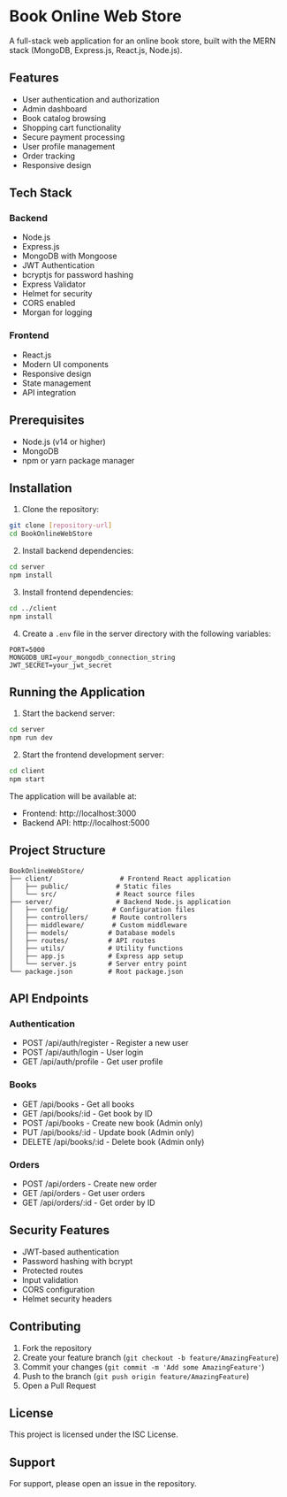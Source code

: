 # Book Online Web Store

A full-stack web application for an online book store, built with the MERN stack (MongoDB, Express.js, React.js, Node.js).

## Features

- User authentication and authorization
- Admin dashboard
- Book catalog browsing
- Shopping cart functionality
- Secure payment processing
- User profile management
- Order tracking
- Responsive design

## Tech Stack

### Backend
- Node.js
- Express.js
- MongoDB with Mongoose
- JWT Authentication
- bcryptjs for password hashing
- Express Validator
- Helmet for security
- CORS enabled
- Morgan for logging

### Frontend
- React.js
- Modern UI components
- Responsive design
- State management
- API integration

## Prerequisites

- Node.js (v14 or higher)
- MongoDB
- npm or yarn package manager

## Installation

1. Clone the repository:
```bash
git clone [repository-url]
cd BookOnlineWebStore
```

2. Install backend dependencies:
```bash
cd server
npm install
```

3. Install frontend dependencies:
```bash
cd ../client
npm install
```

4. Create a `.env` file in the server directory with the following variables:
```
PORT=5000
MONGODB_URI=your_mongodb_connection_string
JWT_SECRET=your_jwt_secret
```

## Running the Application

1. Start the backend server:
```bash
cd server
npm run dev
```

2. Start the frontend development server:
```bash
cd client
npm start
```

The application will be available at:
- Frontend: http://localhost:3000
- Backend API: http://localhost:5000

## Project Structure

```
BookOnlineWebStore/
├── client/                 # Frontend React application
│   ├── public/            # Static files
│   └── src/               # React source files
├── server/                # Backend Node.js application
│   ├── config/           # Configuration files
│   ├── controllers/      # Route controllers
│   ├── middleware/       # Custom middleware
│   ├── models/          # Database models
│   ├── routes/          # API routes
│   ├── utils/           # Utility functions
│   ├── app.js           # Express app setup
│   └── server.js        # Server entry point
└── package.json         # Root package.json
```

## API Endpoints

### Authentication
- POST /api/auth/register - Register a new user
- POST /api/auth/login - User login
- GET /api/auth/profile - Get user profile

### Books
- GET /api/books - Get all books
- GET /api/books/:id - Get book by ID
- POST /api/books - Create new book (Admin only)
- PUT /api/books/:id - Update book (Admin only)
- DELETE /api/books/:id - Delete book (Admin only)

### Orders
- POST /api/orders - Create new order
- GET /api/orders - Get user orders
- GET /api/orders/:id - Get order by ID

## Security Features

- JWT-based authentication
- Password hashing with bcrypt
- Protected routes
- Input validation
- CORS configuration
- Helmet security headers

## Contributing

1. Fork the repository
2. Create your feature branch (`git checkout -b feature/AmazingFeature`)
3. Commit your changes (`git commit -m 'Add some AmazingFeature'`)
4. Push to the branch (`git push origin feature/AmazingFeature`)
5. Open a Pull Request

## License

This project is licensed under the ISC License.

## Support

For support, please open an issue in the repository. 
